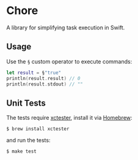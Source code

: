 # Chore

A library for simplifying task execution in Swift.

## Usage

Use the `§` custom operator to execute commands:

```swift
let result = §"true"
println(result.result) // 0
println(result.stdout) // ""
```

## Unit Tests

The tests require [xctester][1], install it via [Homebrew][2]:

```
$ brew install xctester
```

and run the tests:

```
$ make test
```

[1]: https://github.com/neonichu/xctester
[2]: http://brew.sh

